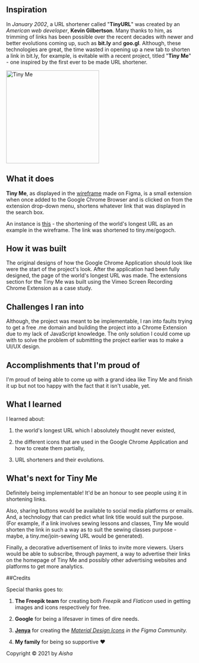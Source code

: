 ## Inspiration

In _January 2002_, a URL shortener called "**TinyURL**" was created by an _American web developer_, **Kevin Gilbertson**. Many thanks to him, as trimming of links has been possible over the recent decades with newer and better evolutions coming up, such as **bit.ly** and **goo.gl**. Although, these technologies are great, the time wasted in opening up a new tab to shorten a link in bit.ly, for example, is evitable with a recent project, titled "**Tiny Me**" - one inspired by the first ever to be made URL shortener.

<img width="250" alt="Tiny Me" class="center" src="https://user-images.githubusercontent.com/77555172/110471252-3842e280-80dc-11eb-9690-7d85588e1c1a.png">

## What it does

**Tiny Me**, as displayed in the [wireframe](https://www.figma.com/proto/vqzp7OhBdCwY2orfExE60S/Tiny-Me-Chrome-Extension?node-id=0%3A1&scaling=scale-down) made on Figma, is a small extension when once added to the Google Chrome Browser and is clicked on from the extension drop-down menu, shortens whatever link that was displayed in the search box.

An instance is [this]() - the shortening of the world's longest URL as an example in the wireframe. The link was shortened to tiny.me/gogoch.

## How it was built

The original designs of how the Google Chrome Application should look like were the start of the project's look. After the application had been fully designed, the page of the world's longest URL was made. The extensions section for the Tiny Me was built using the Vimeo Screen Recording Chrome Extension as a case study.

## Challenges I ran into

Although, the project was meant to be implementable, I ran into faults trying to get a free .me domain and building the project into a Chrome Extension due to my lack of JavaScript knowledge. The only solution I could come up with to solve the problem of submitting the project earlier was to make a UI/UX design.

## Accomplishments that I'm proud of

I'm proud of being able to come up with a grand idea like Tiny Me and finish it up but not too happy with the fact that it isn't usable, yet.

## What I learned

I learned about:

1) the world's longest URL which I absolutely thought never existed,

2) the different icons that are used in the Google Chrome Application and how to create them partially,

3) URL shorteners and their evolutions.

## What's next for Tiny Me

Definitely being implementable! It'd be an honour to see people using it in shortening links.

Also, sharing buttons would be available to social media platforms or emails. And, a technology that can predict what link title would suit the purpose. (For example, if a link involves sewing lessons and classes, Tiny Me would shorten the link in such a way as to suit the sewing classes purpose - maybe, a tiny.me/join-sewing URL would be generated).

Finally, a decorative advertisement of links to invite more viewers. Users would be able to subscribe, through payment, a way to advertise their links on the homepage of Tiny Me and possibly other advertising websites and platforms to get more analytics.

##Credits

Special thanks goes to:

1) **The Freepik team** for creating both _Freepik_ and _Flaticon_ used in getting images and icons respectively for free.

2) **Google** for being a lifesaver in times of dire needs.

3) **[Jenya](https://www.figma.com/@smrkv)** for creating the _[Material Design Icons](https://www.figma.com/community/file/878585965681562011) in the Figma Community._

4) **My family** for being so supportive ❤️


Copyright © 2021 by _Aisha_
